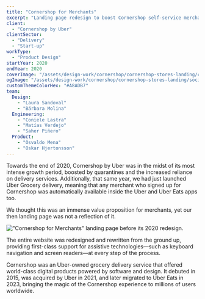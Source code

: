 ```yaml
---
title: "Cornershop for Merchants"
excerpt: "Landing page redesign to boost Cornershop self-service merchant sign-ups."
client:
  - "Cornershop by Uber"
clientSector:
  - "Delivery"
  - "Start-up"
workType:
  - "Product Design"
startYear: 2020
endYear: 2020
coverImage: "/assets/design-work/cornershop/cornershop-stores-landing/cornershop-stores-landing-redesign.mp4"
ogImage: "/assets/design-work/cornershop/cornershop-stores-landing/social-thumbnail.png"
customThemeColorHex: "#A8ADB7"
team:
  Design:
    - "Laura Sandoval"
    - "Bárbara Molina"
  Engineering:
    - "Coniele Lastra"
    - "Matías Verdejo"
    - "Saher Piñero"
  Product:
    - "Osvaldo Mena"
    - "Oskar Hjertonsson"
---
```


Towards the end of 2020, Cornershop by Uber was in the midst of its most intense growth period, boosted by quarantines and the increased reliance on delivery services. Additionally, that same year, we had just launched Uber Grocery delivery, meaning that any merchant who signed up for Cornershop was automatically available inside the Uber and Uber Eats apps too.

We thought this was an immense value proposition for merchants, yet our then landing page was not a reflection of it.

!["Cornershop for Merchants" landing page before its 2020 redesign.](/assets/design-work/cornershop/cornershop-stores-landing/cornershop-for-stores-landing-before.png)

The entire website was redesigned and rewritten from the ground up, providing first-class support for assistive technologies—such as keyboard navigation and screen readers—at every step of the process.

Cornershop was an Uber-owned grocery delivery service that offered world-class digital products powered by software and design. It debuted in 2015, was acquired by Uber in 2021, and later migrated to Uber Eats in 2023, bringing the magic of the Cornershop experience to millions of users worldwide.
